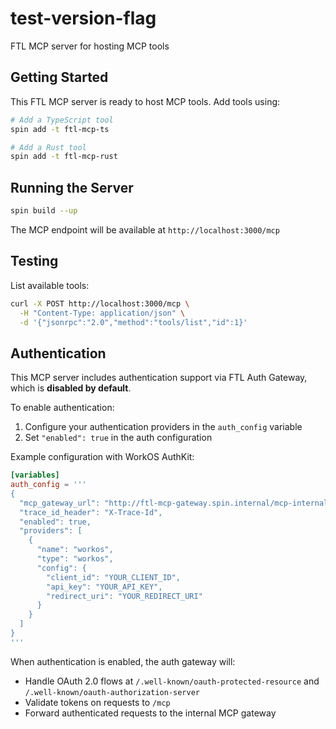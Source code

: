 # test-version-flag

FTL MCP server for hosting MCP tools

## Getting Started

This FTL MCP server is ready to host MCP tools. Add tools using:

```bash
# Add a TypeScript tool
spin add -t ftl-mcp-ts

# Add a Rust tool
spin add -t ftl-mcp-rust
```

## Running the Server

```bash
spin build --up
```

The MCP endpoint will be available at `http://localhost:3000/mcp`

## Testing

List available tools:
```bash
curl -X POST http://localhost:3000/mcp \
  -H "Content-Type: application/json" \
  -d '{"jsonrpc":"2.0","method":"tools/list","id":1}'
```

## Authentication

This MCP server includes authentication support via FTL Auth Gateway, which is **disabled by default**. 

To enable authentication:

1. Configure your authentication providers in the `auth_config` variable
2. Set `"enabled": true` in the auth configuration

Example configuration with WorkOS AuthKit:
```toml
[variables]
auth_config = '''
{
  "mcp_gateway_url": "http://ftl-mcp-gateway.spin.internal/mcp-internal",
  "trace_id_header": "X-Trace-Id",
  "enabled": true,
  "providers": [
    {
      "name": "workos",
      "type": "workos",
      "config": {
        "client_id": "YOUR_CLIENT_ID",
        "api_key": "YOUR_API_KEY",
        "redirect_uri": "YOUR_REDIRECT_URI"
      }
    }
  ]
}
'''
```

When authentication is enabled, the auth gateway will:
- Handle OAuth 2.0 flows at `/.well-known/oauth-protected-resource` and `/.well-known/oauth-authorization-server`
- Validate tokens on requests to `/mcp`
- Forward authenticated requests to the internal MCP gateway